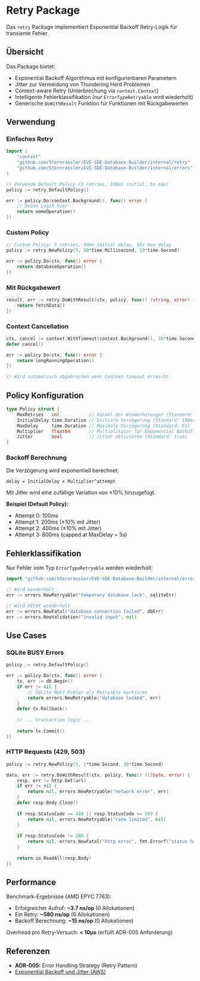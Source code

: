 # Retry Package

Das `retry` Package implementiert Exponential Backoff Retry-Logik für transiente Fehler.

## Übersicht

Das Package bietet:
- Exponential Backoff Algorithmus mit konfigurierbaren Parametern
- Jitter zur Vermeidung von Thundering Herd Problemen
- Context-aware Retry (Unterbrechung via `context.Context`)
- Intelligente Fehlerklassifikation (nur `ErrorTypeRetryable` wird wiederholt)
- Generische `DoWithResult` Funktion für Funktionen mit Rückgabewerten

## Verwendung

### Einfaches Retry

```go
import (
    "context"
    "github.com/Sternrassler/EVE-SDE-Database-Builder/internal/retry"
    "github.com/Sternrassler/EVE-SDE-Database-Builder/internal/errors"
)

// Verwende Default Policy (3 retries, 100ms initial, 5s max)
policy := retry.DefaultPolicy()

err := policy.Do(context.Background(), func() error {
    // Deine Logik hier
    return someOperation()
})
```

### Custom Policy

```go
// Custom Policy: 5 retries, 50ms initial delay, 10s max delay
policy := retry.NewPolicy(5, 50*time.Millisecond, 10*time.Second)

err := policy.Do(ctx, func() error {
    return databaseOperation()
})
```

### Mit Rückgabewert

```go
result, err := retry.DoWithResult(ctx, policy, func() (string, error) {
    return fetchData()
})
```

### Context Cancellation

```go
ctx, cancel := context.WithTimeout(context.Background(), 30*time.Second)
defer cancel()

err := policy.Do(ctx, func() error {
    return longRunningOperation()
})

// Wird automatisch abgebrochen wenn Context timeout erreicht
```

## Policy Konfiguration

```go
type Policy struct {
    MaxRetries   int           // Anzahl der Wiederholungen (Standard: 3)
    InitialDelay time.Duration // Initiale Verzögerung (Standard: 100ms)
    MaxDelay     time.Duration // Maximale Verzögerung (Standard: 5s)
    Multiplier   float64       // Multiplikator für Exponential Backoff (Standard: 2.0)
    Jitter       bool          // Jitter aktivieren (Standard: true)
}
```

### Backoff Berechnung

Die Verzögerung wird exponentiell berechnet:
```
delay = InitialDelay × Multiplier^attempt
```

Mit Jitter wird eine zufällige Variation von ±10% hinzugefügt.

**Beispiel (Default Policy):**
- Attempt 0: 100ms
- Attempt 1: 200ms (±10% mit Jitter)
- Attempt 2: 400ms (±10% mit Jitter)
- Attempt 3: 800ms (capped at MaxDelay = 5s)

## Fehlerklassifikation

Nur Fehler vom Typ `ErrorTypeRetryable` werden wiederholt:

```go
import "github.com/Sternrassler/EVE-SDE-Database-Builder/internal/errors"

// Wird wiederholt
err := errors.NewRetryable("temporary database lock", sqliteErr)

// Wird NICHT wiederholt
err := errors.NewFatal("database connection failed", dbErr)
err := errors.NewValidation("invalid input", nil)
```

## Use Cases

### SQLite BUSY Errors

```go
policy := retry.DefaultPolicy()

err := policy.Do(ctx, func() error {
    tx, err := db.Begin()
    if err != nil {
        // SQLite BUSY Fehler als Retryable markieren
        return errors.NewRetryable("database locked", err)
    }
    defer tx.Rollback()
    
    // ... transaction logic ...
    
    return tx.Commit()
})
```

### HTTP Requests (429, 503)

```go
policy := retry.NewPolicy(5, 1*time.Second, 30*time.Second)

data, err := retry.DoWithResult(ctx, policy, func() ([]byte, error) {
    resp, err := http.Get(url)
    if err != nil {
        return nil, errors.NewRetryable("network error", err)
    }
    defer resp.Body.Close()
    
    if resp.StatusCode == 429 || resp.StatusCode == 503 {
        return nil, errors.NewRetryable("rate limited", nil)
    }
    
    if resp.StatusCode != 200 {
        return nil, errors.NewFatal("http error", fmt.Errorf("status %d", resp.StatusCode))
    }
    
    return io.ReadAll(resp.Body)
})
```

## Performance

Benchmark-Ergebnisse (AMD EPYC 7763):
- Erfolgreicher Aufruf: **~3.7 ns/op** (0 Allokationen)
- Ein Retry: **~580 ns/op** (6 Allokationen)
- Backoff Berechnung: **~15 ns/op** (0 Allokationen)

Overhead pro Retry-Versuch: **< 10μs** (erfüllt ADR-005 Anforderung)

## Referenzen

- **ADR-005:** Error Handling Strategy (Retry Pattern)
- [Exponential Backoff und Jitter (AWS)](https://aws.amazon.com/blogs/architecture/exponential-backoff-and-jitter/)
